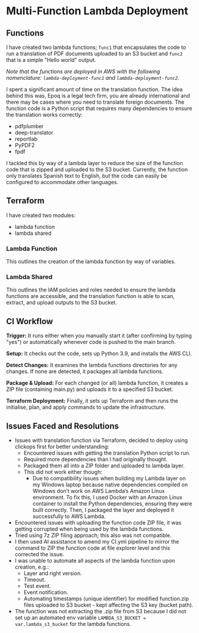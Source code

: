 # Multi-Function Lambda Deployment

## Functions
I have created two lambda functions; `func1` that encapsulates the code to run a translation of PDF documents uploaded to an S3 bucket and `func2` that is a simple "Hello world" output.

_Note that the functions are deployed in AWS with the following nomenclature: `lambda-deployment-func1` and `lambda-deployment-func2`._

I spent a significant amount of time on the translation function. The idea behind this was, Epoq is a legal tech firm, you are already international and there may be cases where you need to translate foreign documents. The function code is a Python script that requires many dependencies to ensure the translation works correctly:
- pdfplumber
- deep-translator
- reportlab
- PyPDF2
- fpdf

I tackled this by way of a lambda layer to reduce the size of the function code that is zipped and uploaded to the S3 bucket. Currently, the function only translates Spanish text to English, but the code can easily be configured to accommodate other languages.

## Terraform
I have created two modules:
- lambda function
- lambda shared

### Lambda Function
This outlines the creation of the lambda function by way of variables.

### Lambda Shared
This outlines the IAM policies and roles needed to ensure the lambda functions are accessible, and the translation function is able to scan, extract, and upload outputs to the S3 bucket.

## CI Workflow

**Trigger:** It runs either when you manually start it (after confirming by typing "yes") or automatically whenever code is pushed to the main branch.

**Setup:** It checks out the code, sets up Python 3.9, and installs the AWS CLI.

**Detect Changes:** It examines the lambda functions directories for any changes. If none are detected, it packages all lambda functions.

**Package & Upload:** For each changed (or all) lambda function, it creates a ZIP file (containing main.py) and uploads it to a specified S3 bucket.

**Terraform Deployment:** Finally, it sets up Terraform and then runs the initialise, plan, and apply commands to update the infrastructure.

## Issues Faced and Resolutions

- Issues with translation function via Terraform, decided to deploy using clickops first for better understanding:
    - Encountered issues with getting the translation Python script to run.
    - Required more dependencies than I had originally thought.
    - Packaged them all into a ZIP folder and uploaded to lambda layer.
    - This did not work either though:
        - Due to compatibility issues when building my Lambda layer on my Windows laptop because native dependencies compiled on Windows don’t work on AWS Lambda’s Amazon Linux environment. To fix this, I used Docker with an Amazon Linux container to install the Python dependencies, ensuring they were built correctly. Then, I packaged the layer and deployed it successfully to AWS Lambda.
- Encountered issues with uploading the function code ZIP file, it was getting corrupted when being used by the lambda functions.
- Tried using 7z ZIP filing approach; this also was not compatible.
- I then used AI assistance to amend my CI.yml pipeline to mirror the command to ZIP the function code at file explorer level and this corrected the issue.
- I was unable to automate all aspects of the lambda function upon creation, e.g.:
    - Layer and right version.
    - Timeout.
    - Test event.
    - Event notification.
    - Automating timestamps (unique identifier) for modified function.zip files uploaded to S3 bucket - kept affecting the S3 key (bucket path).
- The function was not extracting the .zip file from S3 because I did not set up an automated env variable `LAMBDA_S3_BUCKET = var.lambda_s3_bucket` for the lambda functions.
